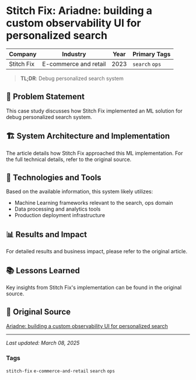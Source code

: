 # Stitch Fix: Ariadne: building a custom observability UI for personalized search

| Company | Industry | Year | Primary Tags | 
|---------|----------|------|--------------|
| Stitch Fix | E-commerce and retail | 2023 | `search` `ops` |

> **TL;DR**: Debug personalized search system

## 📝 Problem Statement

This case study discusses how Stitch Fix implemented an ML solution for debug personalized search system.

## 🏗️ System Architecture and Implementation

The article details how Stitch Fix approached this ML implementation. For the full technical details, refer to the original source.

## 🔧 Technologies and Tools

Based on the available information, this system likely utilizes:

- Machine Learning frameworks relevant to the search, ops domain
- Data processing and analytics tools
- Production deployment infrastructure

## 📊 Results and Impact

For detailed results and business impact, please refer to the original article.

## 📚 Lessons Learned

Key insights from Stitch Fix's implementation can be found in the original source.

## 🔗 Original Source

[Ariadne: building a custom observability UI for personalized search](https://multithreaded.stitchfix.com/blog/2023/06/13/ariadne-observability-ui-for-search/)

---

*Last updated: March 08, 2025*

### Tags

`stitch-fix` `e-commerce-and-retail` `search` `ops`
